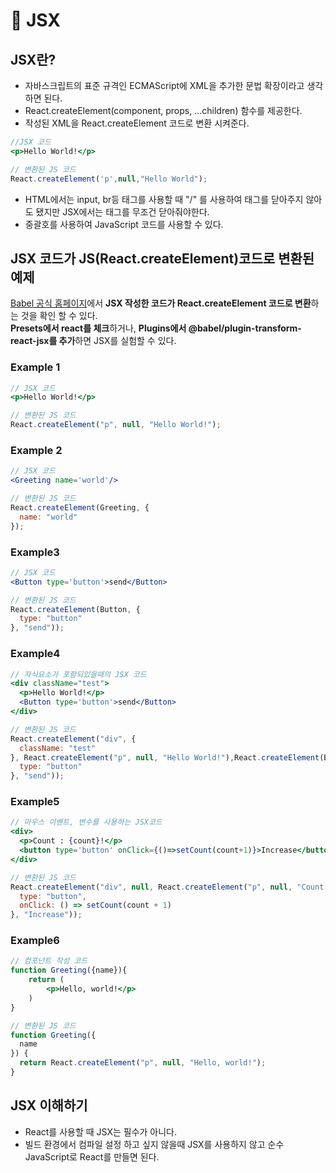 # 🤩 JSX

## JSX란?

* 자바스크립트의 표준 규격인 ECMAScript에 XML을 추가한 문법 확장이라고 생각하면 된다.
* React.createElement(component, props, ...children) 함수를 제공한다.
* 작성된 XML을 React.createElement 코드로 변환 시켜준다.

```jsx
//JSX 코드
<p>Hello World!</p> 

// 변환된 JS 코드
React.createElement('p',null,"Hello World");
```

* HTML에서는 input, br등 태그를 사용할 때 "/" 를 사용하여 태그를 닫아주지 않아도 됐지만 JSX에서는 태그를 무조건 닫아줘야한다.
* 중괄호를 사용하여 JavaScript 코드를 사용할 수 있다.

## JSX 코드가 JS(React.createElement)코드로 변환된 예제

[Babel 공식 홈페이지](https://babeljs.io/repl#?browsers=defaults%2C%20not%20ie%2011%2C%20not%20ie\_mob%2011\&build=\&builtIns=false\&corejs=3.21\&spec=false\&loose=false\&code\_lz=Q\&debug=false\&forceAllTransforms=false\&modules=false\&shippedProposals=false\&circleciRepo=\&evaluate=false\&fileSize=false\&timeTravel=false\&sourceType=module\&lineWrap=true\&presets=env%2Creact%2Cstage-2\&prettier=false\&targets=\&version=7.21.2\&externalPlugins=\&assumptions=%7B%7D)에서 **JSX 작성한 코드가 React.createElement 코드로 변환**하는 것을 확인 할 수 있다.\
**Presets에서 react를 체크**하거나, **Plugins에서 @babel/plugin-transform-react-jsx를 추가**하면 JSX를 실험할 수 있다.

### Example 1

```jsx
// JSX 코드
<p>Hello World!</p>

// 변환된 JS 코드
React.createElement("p", null, "Hello World!");
```

### Example 2

```jsx
// JSX 코드
<Greeting name='world'/>

// 변환된 JS 코드
React.createElement(Greeting, {
  name: "world"
});
```

### Example3

```jsx
// JSX 코드
<Button type='button'>send</Button>

// 변환된 JS 코드
React.createElement(Button, {
  type: "button"
}, "send"));
```

### Example4

```jsx
// 자식요소가 포함되있을때의 JSX 코드 
<div className="test">
  <p>Hello World!</p>
  <Button type='button'>send</Button>
</div>

// 변환된 JS 코드
React.createElement("div", {
  className: "test"
}, React.createElement("p", null, "Hello World!"),React.createElement(Button, {
  type: "button"
}, "send"));
```

### Example5

```jsx
// 마우스 이벤트, 변수를 사용하는 JSX코드
<div>
  <p>Count : {count}!</p>
  <button type='button' onClick={()=>setCount(count+1)}>Increase</button>
</div>

// 변환된 JS 코드
React.createElement("div", null, React.createElement("p", null, "Count : ", count, "!"), React.createElement("button", {
  type: "button",
  onClick: () => setCount(count + 1)
}, "Increase"));
```

### Example6

```jsx
// 컴포넌트 작성 코드
function Greeting({name}){
    return (
        <p>Hello, world!</p>
    )
}

// 변환된 JS 코드
function Greeting({
  name
}) {
  return React.createElement("p", null, "Hello, world!");
}
```

## JSX 이해하기

* React를 사용할 때 JSX는 필수가 아니다.
* 빌드 환경에서 컴파일 설정 하고 싶지 않을때 JSX를 사용하지 않고 순수 JavaScript로 React를 만들면 된다.
